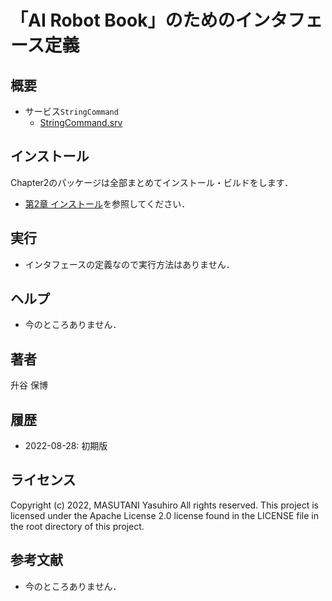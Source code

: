 # 「AI Robot Book」のためのインタフェース定義

## 概要

- サービス`StringCommand`
  - [StringCommand.srv](srv/StringCommand.srv)



## インストール
Chapter2のパッケージは全部まとめてインストール・ビルドをします．
- [第2章 インストール](https://github.com/AI-Robot-Book-Cn/chapter2)を参照してください．

## 実行  
- インタフェースの定義なので実行方法はありません．


## ヘルプ
- 今のところありません．


## 著者
升谷 保博  

## 履歴
- 2022-08-28: 初期版

## ライセンス
Copyright (c) 2022, MASUTANI Yasuhiro All rights reserved. This project is licensed under the Apache License 2.0 license found in the LICENSE file in the root directory of this project.

## 参考文献
- 今のところありません．
